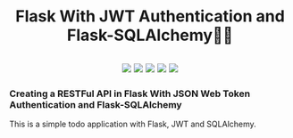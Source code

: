 
<h1 align="center"> Flask With JWT Authentication and Flask-SQLAlchemy👾🎃
</h1>


<h2 align="center">
<img src="https://img.shields.io/badge/Python-3.8.0-blue.svg">


<img src="https://img.shields.io/badge/Flask-1.1.2-blue.svg">


<img src="https://img.shields.io/badge/FlaskLogin-0.5.0-blue.svg">

<img src="https://img.shields.io/badge/FlaskSQLAlchemy-2.4.4-blue.svg">

<img src="https://img.shields.io/badge/Made%20by-A9K5-orange.svg" >

</h2>

<h3>Creating a RESTFul API in Flask With JSON Web Token Authentication and Flask-SQLAlchemy</h3>

This is a simple todo application with Flask, JWT and SQLAlchemy. 
